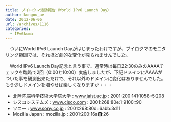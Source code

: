 ```yaml
---
title: ブイロクマ活動報告（World IPv6 Launch Day）
author: kongou_ae
date: 2012-06-06
url: /archives/1116
categories:
  - IPv6kuma
---
```

</p> 

　ついにWorld IPv6 Launch Dayがはじまったわけですが、ブイロクマのモニタリング範囲では、それほど劇的な変化が見られませんでした。

　World IPv6 Launch Day記念と言う事で、通常時は毎日22:30のみのAAAAチェックを臨時で2回（0:00と10:00）実施しましたが、下記ドメインにAAAAがついた事を観測出来ただけで、それ以外のドメインに変化はありませんでした。もう少しドメインを増やせば楽しくなりますか・・・

  * 北陸先端科学技術大学院大学 : www.jaist.ac.jp : 2001:200:141:1058::5:208
  * シスコシステムズ : www.cisco.com : 2001:268:80e:1:9100::90
  * ソニー : www.sony.co.jp : 2001:268:80d::6abb:3d11
  * Mozilla Japan : mozilla.jp : 2001:200:16a:b::26